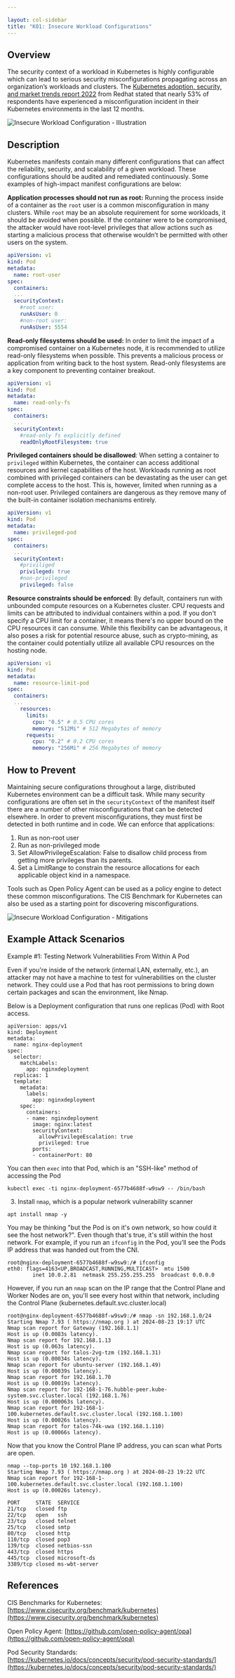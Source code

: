 ```yaml
---

layout: col-sidebar
title: "K01: Insecure Workload Configurations"
---
```


## Overview

The security context of a workload in Kubernetes is highly configurable which
can lead to serious security misconfigurations propagating across an
organization’s workloads and clusters. The [Kubernetes adoption, security, and
market trends report
2022](https://www.redhat.com/en/resources/kubernetes-adoption-security-market-trends-overview)
from Redhat stated that nearly 53% of respondents have experienced a
misconfiguration incident in their Kubernetes environments in the last 12
months.

![Insecure Workload Configuration -
Illustration](../../../assets/images/K01-2022.gif)

## Description

Kubernetes manifests contain many different configurations that can affect the
reliability, security, and scalability of a given workload. These configurations
should be audited and remediated continuously. Some examples of high-impact
manifest configurations are below:

**Application processes should not run as root:** Running the process inside of
a container as the `root` user is a common misconfiguration in many clusters.
While `root` may be an absolute requirement for some workloads, it should be
avoided when possible. If the container were to be compromised, the attacker
would have root-level privileges that allow actions such as starting a malicious
process that otherwise wouldn’t be permitted with other users on the system.

```yaml
apiVersion: v1  
kind: Pod  
metadata:  
  name: root-user
spec:  
  containers:
  ...
  securityContext:  
    #root user:
    runAsUser: 0
    #non-root user:
    runAsUser: 5554
```

**Read-only filesystems should be used:** In order to limit the impact of a
compromised container on a Kubernetes node, it is recommended to utilize
read-only filesystems when possible. This prevents a malicious process or
application from writing back to the host system. Read-only filesystems are a
key component to preventing container breakout.

```yaml
apiVersion: v1  
kind: Pod  
metadata:  
  name: read-only-fs
spec:  
  containers:  
  ...
  securityContext:  
    #read-only fs explicitly defined
    readOnlyRootFilesystem: true
```

**Privileged containers should be disallowed**: When setting a container to
`privileged` within Kubernetes, the container can access additional resources
and kernel capabilities of the host. Workloads running as root combined with
privileged containers can be devastating as the user can get complete access to
the host. This is, however, limited when running as a non-root user. Privileged
containers are dangerous as they remove many of the built-in container isolation
mechanisms entirely.

```yaml
apiVersion: v1  
kind: Pod  
metadata:  
  name: privileged-pod
spec:  
  containers:  
  ...
  securityContext:  
    #priviliged 
    privileged: true
    #non-privileged 
    privileged: false
```

**Resource constraints should be enforced**: By default, containers run with
unbounded compute resources on a Kubernetes cluster. CPU requests and limits
can be attributed to individual containers within a pod. If you don't specify
a CPU limit for a container, it means there's no upper bound on the CPU
resources it can consume. While this flexibility can be advantageous, it also
poses a risk for potential resource abuse, such as crypto-mining, as the
container could potentially utilize all available CPU resources on the
hosting node.

```yaml
apiVersion: v1
kind: Pod
metadata:
  name: resource-limit-pod
spec:
  containers:
  ...
    resources:
      limits:
        cpu: "0.5" # 0.5 CPU cores
        memory: "512Mi" # 512 Megabytes of memory
      requests:
        cpu: "0.2" # 0.2 CPU cores
        memory: "256Mi" # 256 Megabytes of memory
```

## How to Prevent

Maintaining secure configurations throughout a large, distributed Kubernetes
environment can be a difficult task. While many security configurations are
often set in the `securityContext` of the manifest itself there are a number of
other misconfigurations that can be detected elsewhere. In order to prevent
misconfigurations, they must first be detected in both runtime and in code. We
can enforce that applications:

1. Run as non-root user
2. Run as non-privileged mode
3. Set AllowPrivilegeEscalation: False to disallow child process from
getting more privileges than its parents.
4. Set a LimitRange to constrain the resource allocations for each applicable
object kind in a namespace.

Tools such as Open Policy Agent can be used as a policy engine to detect these
common misconfigurations. The CIS Benchmark for Kubernetes can also be used as a
starting point for discovering misconfigurations.

![Insecure Workload Configuration -
Mitigations](../../../assets/images/K01-2022-mitigation.gif)

## Example Attack Scenarios

Example #1: Testing Network Vulnerabilities From Within A Pod

Even if you're inside of the network (internal LAN, externally, etc.), an attacker may not have a machine to test for vulnerabilities on the cluster network. They could use a Pod that has root permissions to bring down certain packages and scan the environment, like Nmap.

Below is a Deployment configuration that runs one replicas (Pod) with Root access.
```
apiVersion: apps/v1
kind: Deployment
metadata:
  name: nginx-deployment
spec:
  selector:
    matchLabels:
      app: nginxdeployment
  replicas: 1
  template:
    metadata:
      labels:
        app: nginxdeployment
    spec:
      containers:
      - name: nginxdeployment
        image: nginx:latest
        securityContext:
          allowPrivilegeEscalation: true
          privileged: true
        ports:
        - containerPort: 80
```

You can then `exec` into that Pod, which is an "SSH-like" method of accessing the Pod
```
kubectl exec -ti nginx-deployment-6577b4688f-w9sw9 -- /bin/bash
```

3. Install `nmap`, which is a popular network vulnerability scanner

```
apt install nmap -y
```

You may be thinking "but the Pod is on it's own network, so how could it see the host network?". Even though that's true, it's still within the host network. For example, if you run an `ifconfig` in the Pod, you’ll see the Pods IP address that was handed out from the CNI.

```
root@nginx-deployment-6577b4688f-w9sw9:/# ifconfig
eth0: flags=4163<UP,BROADCAST,RUNNING,MULTICAST>  mtu 1500
        inet 10.0.2.81  netmask 255.255.255.255  broadcast 0.0.0.0
```

However, if you run an `nmap` scan on the IP range that the Control Plane and Worker Nodes are on, you'll see every host within that network, including the Control Plane (kubernetes.default.svc.cluster.local)
```
root@nginx-deployment-6577b4688f-w9sw9:/# nmap -sn 192.168.1.0/24 
Starting Nmap 7.93 ( https://nmap.org ) at 2024-08-23 19:17 UTC
Nmap scan report for Gateway (192.168.1.1)
Host is up (0.0083s latency).
Nmap scan report for 192.168.1.13
Host is up (0.063s latency).
Nmap scan report for talos-2vg-tzm (192.168.1.31)
Host is up (0.00034s latency).
Nmap scan report for ubuntu-server (192.168.1.49)
Host is up (0.00039s latency).
Nmap scan report for 192.168.1.70
Host is up (0.00019s latency).
Nmap scan report for 192-168-1-76.hubble-peer.kube-system.svc.cluster.local (192.168.1.76)
Host is up (0.000063s latency).
Nmap scan report for 192-168-1-100.kubernetes.default.svc.cluster.local (192.168.1.100)
Host is up (0.00026s latency).
Nmap scan report for talos-74k-uwa (192.168.1.110)
Host is up (0.00066s latency).
```

Now that you know the Control Plane IP address, you can scan what Ports are open.

```
nmap --top-ports 10 192.168.1.100
Starting Nmap 7.93 ( https://nmap.org ) at 2024-08-23 19:22 UTC
Nmap scan report for 192-168-1-100.kubernetes.default.svc.cluster.local (192.168.1.100)
Host is up (0.00026s latency).

PORT     STATE  SERVICE
21/tcp   closed ftp
22/tcp   open   ssh
23/tcp   closed telnet
25/tcp   closed smtp
80/tcp   closed http
110/tcp  closed pop3
139/tcp  closed netbios-ssn
443/tcp  closed https
445/tcp  closed microsoft-ds
3389/tcp closed ms-wbt-server
```



## References

CIS Benchmarks for Kubernetes:
[https://www.cisecurity.org/benchmark/kubernetes](https://www.cisecurity.org/benchmark/kubernetes)

Open Policy Agent:
[https://github.com/open-policy-agent/opa](https://github.com/open-policy-agent/opa)

Pod Security Standards:
[https://kubernetes.io/docs/concepts/security/pod-security-standards/](https://kubernetes.io/docs/concepts/security/pod-security-standards/)
